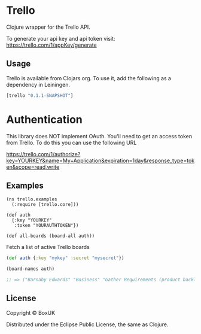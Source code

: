 # Trello

Clojure wrapper for the Trello API.

To generate your api key and api token visit: https://trello.com/1/appKey/generate

## Usage

Trello is available from Clojars.org. To use it, add the following as a dependency in Leiningen.

```clojure
[trello "0.1.1-SNAPSHOT"]
```

# Authentication

This library does NOT implement OAuth. You'll need to get an access token from Trello. To do this you can use the following URL

https://trello.com/1/authorize?key=YOURKEY&name=My+Application&expiration=1day&response_type=token&scope=read,write

## Examples

```
(ns trello.examples
  (:require [trello.core]))

(def auth 
  {:key "YOURKEY"
   :token "YOURAUTHTOKEN"})

(def all-boards (board-all auth))
```

Fetch a list of active Trello boards

```clojure
(def auth {:key "mykey" :secret "mysecret"})

(board-names auth)

;; => ("Barnaby Edwards" "Business" "Gather Requirements (product backlog)" "General" "Programming/Study")
```

## License

Copyright © BoxUK

Distributed under the Eclipse Public License, the same as Clojure.
